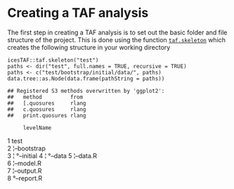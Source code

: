 Creating a TAF analysis
=======================

The first step in creating a TAF analysis is to set out the basic folder
and file structure of the project. This is done using the function
[`taf.skeleton`](https://rdrr.io/cran/icesTAF/man/taf.skeleton.html)
which creates the following structure in your working directory

    icesTAF::taf.skeleton("test")
    paths <- dir("test", full.names = TRUE, recursive = TRUE)
    paths <- c("test/bootstrap/initial/data/", paths)
    data.tree::as.Node(data.frame(pathString = paths))

    ## Registered S3 methods overwritten by 'ggplot2':
    ##   method         from 
    ##   [.quosures     rlang
    ##   c.quosures     rlang
    ##   print.quosures rlang

         levelName

1 test  
2 ¦–bootstrap  
3 ¦ °–initial 4 ¦ °–data 5 ¦–data.R  
6 ¦–model.R  
7 ¦–output.R  
8 °–report.R
